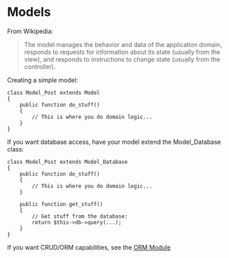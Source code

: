 # Models

From Wikipedia:

 > The model manages the behavior and data of the application domain,
 > responds to requests for information about its state (usually from the view),
 > and responds to instructions to change state (usually from the controller).

Creating a simple model:

	class Model_Post extends Model
	{
		public function do_stuff()
		{
			// This is where you do domain logic...
		}
	}

If you want database access, have your model extend the Model_Database class:

	class Model_Post extends Model_Database
	{
		public function do_stuff()
		{
			// This is where you do domain logic...
		}

		public function get_stuff()
		{
			// Get stuff from the database:
			return $this->db->query(...);
		}
	}

If you want CRUD/ORM capabilities, see the [ORM Module](../guide/orm)